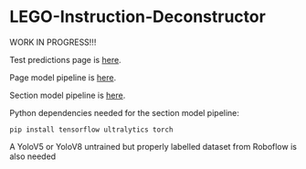 # LEGO-Instruction-Deconstructor
WORK IN PROGRESS!!!

Test predictions page is <a href='https://autoupdatingbsod.github.io/LEGO-Instruction-Deconstructor/'>here</a>.

Page model pipeline is <a href='https://autoupdatingbsod.github.io/LEGO-Instruction-Deconstructor/training.html'>here</a>.

Section model pipeline is <a href='https://github.com/AutoUpdatingBSoD/LEGO-Instruction-Deconstructor/releases/tag/Testing)'>here</a>.

Python dependencies needed for the section model pipeline:

```pip install tensorflow ultralytics torch```

A YoloV5 or YoloV8 untrained but properly labelled dataset from Roboflow is also needed
